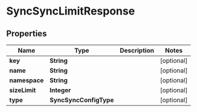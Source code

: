 

# SyncSyncLimitResponse


## Properties

Name | Type | Description | Notes
------------ | ------------- | ------------- | -------------
**key** | **String** |  |  [optional]
**name** | **String** |  |  [optional]
**namespace** | **String** |  |  [optional]
**sizeLimit** | **Integer** |  |  [optional]
**type** | **SyncSyncConfigType** |  |  [optional]



